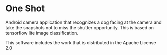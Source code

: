 # One Shot

Android camera application that recognizes a dog facing at the camera and take the snapshots not to miss the shutter opportunity.
This is based on tensorflow lite image classification.

This software includes the work that is distributed in the Apache License 2.0